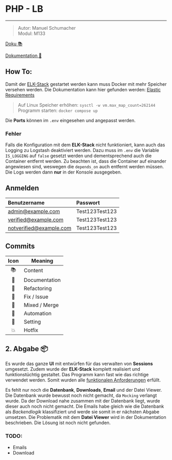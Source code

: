 # PHP - LB

---

> Autor: Manuel Schumacher <br>
> Modul: M133

[Doku 📚](https://bztfinformatik.github.io/lernportfolio-21r8390-php/)

[Dokumentation 📂](https://github.com/bztfinformatik/lernportfolio-21r8390-php)

## How To:

Damit der [ELK-Stack](https://www.elastic.co/what-is/elk-stack) gestartet werden kann muss Docker mit mehr Speicher versehen werden. Die Dokumentation kann hier gefunden werden: [Elastic Requirements](https://www.elastic.co/guide/en/elasticsearch/reference/current/docker.html#docker-prod-prerequisites)

> Auf Linux Speicher erhöhen: `sysctl -w vm.max_map_count=262144` <br>
> Programm starten: `docker compose up`

Die **Ports** können im `.env` eingesehen und angepasst werden.

### Fehler

Falls die Konfiguration mit dem **ELK-Stack** nicht funktioniert, kann auch das Logging zu Logstash deaktiviert werden. Dazu muss im `.env` die Variable `IS_LOGGING` auf `false` gesetzt werden und dementsprechend auch die Container entfernt werden. Zu beachten ist, dass die Container auf einander angewiesen sind, weswegen die `depends_on` auch entfernt werden müssen. Die Logs werden dann **nur** in der Konsole ausgegeben.

## Anmelden

| Benutzername            | Passwort       |
| :---------------------- | :------------- |
| admin@example.com       | Test123Test123 |
| verified@example.com    | Test123Test123 |
| notverified@example.com | Test123Test123 |

## Commits

| Icon | Meaning       |
| :--: | ------------- |
|  📚  | Content       |
|  💬  | Documentation |
|  🦄  | Refactoring   |
|  🤡  | Fix / Issue   |
|  🥞  | Mixed / Merge |
|  👷  | Automation    |
|  📝  | Setting       |
|  💥  | Hotfix        |

## 2. Abgabe 📦

Es wurde das ganze **UI** mit entwürfen für das verwalten von **Sessions** umgesetzt. Zudem wurde der **ELK-Stack** komplett realisiert und funktionstüchtig gestaltet. Das Programm kann fast wie das richtige verwendet werden. Somit wurden alle [funktionalen Anforderungen](https://bztfinformatik.github.io/lernportfolio-21r8390-php/LB1/Anforderung/Funktionale/) erfüllt.

Es fehlt nur noch die **Datenbank**, **Downloads**, **Email** und der Datei Viewer. Die Datenbank wurde bewusst noch nicht gemacht, da `Mocking` verlangt wurde. Da der Download nahe zusammen mit der Datenbank liegt, wurde dieser auch noch nicht gemacht. Die Emails habe gleich wie die Datenbank als _Backendlogik_ klassifiziert und werde sie somit in er nächsten Abgabe umsetzen. Die Problematik mit dem **Datei Viewer** wird in der Dokumentation beschrieben. Die Lösung ist noch nicht gefunden.

### TODO:

-   Emails
-   Download
